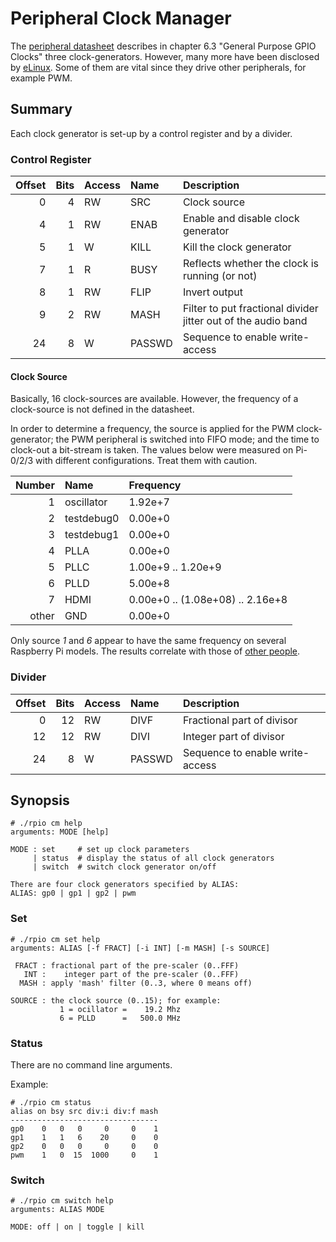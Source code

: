 # Peripheral Clock Manager

The [peripheral datasheet](https://www.raspberrypi.org/app/uploads/2012/02/BCM2835-ARM-Peripherals.pdf) describes in chapter 6.3 "General Purpose GPIO Clocks" three clock-generators. However, many more have been disclosed by [eLinux](http://elinux.org/BCM2835_registers#CM). Some of them are vital since they drive other peripherals, for example PWM.

## Summary

Each clock generator is set-up by a control register and by a divider. 

### Control Register

Offset | Bits | Access | Name | Description
---: | ---: | :--- | :--- | :---
0 | 4 | RW | SRC | Clock source
4 | 1 | RW | ENAB | Enable and disable clock generator
5 | 1 |  W | KILL | Kill the clock generator
7 | 1 | R | BUSY | Reflects whether the clock is running (or not)
8 | 1 | RW | FLIP | Invert output
9 | 2 | RW | MASH | Filter to put fractional divider jitter out of the audio band
24 | 8 | W | PASSWD | Sequence to enable write-access

#### Clock Source

Basically, 16 clock-sources are available. However, the frequency of a clock-source is not defined in the datasheet.

In order to determine a frequency, the source is applied for the PWM clock-generator; the PWM peripheral is switched into FIFO mode; and the time to clock-out a bit-stream is taken. The values below were measured on Pi-0/2/3 with different configurations. Treat them with caution. 

Number | Name | Frequency
---: | :--- | :---
1 | oscillator | 1.92e+7
2 | testdebug0 | 0.00e+0
3 | testdebug1 | 0.00e+0
4 | PLLA | 0.00e+0
5 | PLLC | 1.00e+9 .. 1.20e+9 
6 | PLLD | 5.00e+8
7 | HDMI | 0.00e+0 .. (1.08e+08) .. 2.16e+8
other | GND | 0.00e+0

Only source *1* and *6* appear to have the same frequency on several Raspberry Pi models. The results correlate with those of [other people](https://raspberrypi.stackexchange.com/questions/1153/what-are-the-different-clock-sources-for-the-general-purpose-clocks#23277).

### Divider

Offset | Bits | Access | Name | Description
---: | ---: | :--- | :--- | :---
0 | 12 | RW | DIVF | Fractional part of divisor
12 | 12 | RW | DIVI | Integer part of divisor
24 | 8 | W | PASSWD | Sequence to enable write-access

## Synopsis

```
# ./rpio cm help
arguments: MODE [help]

MODE : set     # set up clock parameters
     | status  # display the status of all clock generators
     | switch  # switch clock generator on/off

There are four clock generators specified by ALIAS:
ALIAS: gp0 | gp1 | gp2 | pwm
```

### Set

```
# ./rpio cm set help
arguments: ALIAS [-f FRACT] [-i INT] [-m MASH] [-s SOURCE]

 FRACT : fractional part of the pre-scaler (0..FFF)
   INT :    integer part of the pre-scaler (0..FFF)
  MASH : apply 'mash' filter (0..3, where 0 means off)

SOURCE : the clock source (0..15); for example:
           1 = ocillator =    19.2 Mhz
           6 = PLLD      =   500.0 MHz
```

### Status

There are no command line arguments.

Example:

```
# ./rpio cm status
alias on bsy src div:i div:f mash
---------------------------------
gp0    0   0   0     0     0    1
gp1    1   1   6    20     0    0
gp2    0   0   0     0     0    0
pwm    1   0  15  1000     0    1
```

### Switch

```
# ./rpio cm switch help
arguments: ALIAS MODE

MODE: off | on | toggle | kill
```
